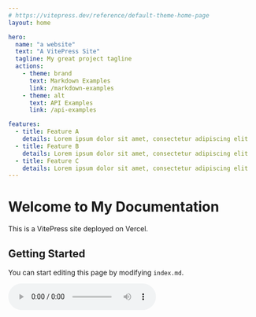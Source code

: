 ```yaml
---
# https://vitepress.dev/reference/default-theme-home-page
layout: home

hero:
  name: "a website"
  text: "A VitePress Site"
  tagline: My great project tagline
  actions:
    - theme: brand
      text: Markdown Examples
      link: /markdown-examples
    - theme: alt
      text: API Examples
      link: /api-examples

features:
  - title: Feature A
    details: Lorem ipsum dolor sit amet, consectetur adipiscing elit
  - title: Feature B
    details: Lorem ipsum dolor sit amet, consectetur adipiscing elit
  - title: Feature C
    details: Lorem ipsum dolor sit amet, consectetur adipiscing elit
---
```


# Welcome to My Documentation

This is a VitePress site deployed on Vercel.

## Getting Started

You can start editing this page by modifying `index.md`.

<audio src="/Horizon.mp3" controls autoplay loop>
  您的浏览器不支持 audio 标签。
</audio>

